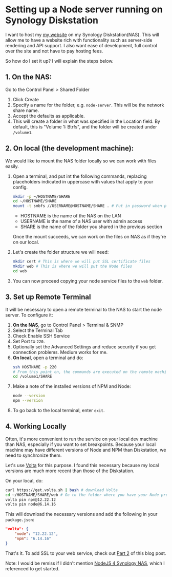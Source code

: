 # Setting up a Node server running on Synology Diskstation

I want to host my [my website](https://www.leventoz.com) on my Synology Diskstation(NAS). This will allow me to have a website rich with functionality such as server-side rendering and API support. I also want ease of development, full control over the site and not have to pay hosting fees.

So how do I set it up? I will explain the steps below. 

## 1. On the NAS:

Go to the Control Panel > Shared Folder
1. Click Create
2. Specify a name for the folder, e.g. `node-server`. This will be the network share name.
3. Accept the defaults as applicable.
4. This will create a folder in what was specified in the Location field. By default, this is "Volume 1: Btrfs", and the folder will be created under `/volume1`.

   
## 2. On local (the development machine):

We would like to mount the NAS folder locally so we can work with files easily. 

1. Open a terminal, and put int the following commands, replacing placeholders indicated in uppercase with values that apply to your config.
    ```bash
    mkdir -p ~/HOSTNAME/SHARE
    cd ~/HOSTNAME/SHARE
    mount -t smbfs //USERNAME@HOSTNAME/SHARE . # Put in password when prompted
    ```

   - HOSTNAME is the name of the NAS on the LAN
   - USERNAME is the name of a NAS user with admin access
   - SHARE is the name of the folder you shared in the previous section

    Once the mount succeeds, we can work on the files on NAS as if they're on our local.

2. Let's create the folder structure we will need:
    ```bash
    mkdir cert # This is where we will put SSL certificate files
    mkdir web # This is where we will put the Node files
    cd web
    ```

3. You can now proceed copying your node service files to the `web` folder.



## 3. Set up Remote Terminal

It will be necessary to open a remote terminal to the NAS to start the node server. To configure it:

1. **On the NAS**, go to Control Panel > Terminal & SNMP
2. Select the Terminal Tab
3. Check Enable SSH Service
4. Set Port to `220`.
5. Optionally set the Advanced Settings and reduce security if you get connection problems. Medium works for me.
6. **On local**, open a terminal and do:
    ```sh
    ssh HOSTNAME -p 220 
    # From this point on, the commands are executed on the remote machine
    cd /volume1/SHARE
    ```
7. Make a note of the installed versions of NPM and Node:
    ```sh
    node --version
    npm --version 
    ```
8. To go back to the local terminal, enter `exit`.


## 4. Working Locally

Often, it's more convenient to run the service on your local dev machine than NAS, especially if you want to set breakpoints. Because your local machine may have different versions of Node and NPM than Diskstation, we need to synchronize them.

Let's use [Volta](https://volta.sh/) for this purpose. I found this necessary because my local versions are much more recent than those of the Diskstation.

On your local, do:

```bash
curl https://get.volta.sh | bash # download Volta
cd ~/HOSTNAME/SHARE/web # Go to the folder where you have your Node project
volta pin npm@12.22.12
volta pin node@6.14.16
```

This will download the necessary versions and add the following in your `package.json`:
```json
"volta": {
    "node": "12.22.12",
    "npm": "6.14.16"
}
```

That's it. To add SSL to your web service, check out [Part 2](nas-node-ssl.md) of this blog post.


Note: I would be remiss if I didn't mention [NodeJS 4 Synology NAS](https://github.com/StephanThierry/nodejs4synologynas), which I referenced to get started.
